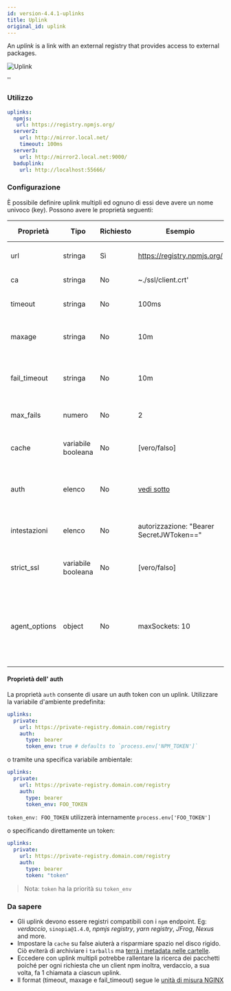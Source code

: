 ```yaml
---
id: version-4.4.1-uplinks
title: Uplink
original_id: uplink
---
```


An *uplink* is a link with an external registry that provides access to external packages.

![Uplink](https://user-images.githubusercontent.com/558752/52976233-fb0e3980-33c8-11e9-8eea-5415e6018144.png)

<div id="codefund">''</div>

### Utilizzo

```yaml
uplinks:
  npmjs:
   url: https://registry.npmjs.org/
  server2:
    url: http://mirror.local.net/
    timeout: 100ms
  server3:
    url: http://mirror2.local.net:9000/
  baduplink:
    url: http://localhost:55666/
```
### Configurazione

È possibile definire uplink multipli ed ognuno di essi deve avere un nome univoco (key). Possono avere le proprietà seguenti:

| Proprietà     | Tipo               | Richiesto | Esempio                                  | Supporto | Descrizione                                                                                                                                                              | Impostazione predefinita |
| ------------- | ------------------ | --------- | ---------------------------------------- | -------- | ------------------------------------------------------------------------------------------------------------------------------------------------------------------------ | ------------------------ |
| url           | stringa            | Sì        | https://registry.npmjs.org/              | tutti    | L'url del registro di sistema                                                                                                                                            | npmjs                    |
| ca            | stringa            | No        | ~./ssl/client.crt'                       | tutti    | Certificato del percorso SSL                                                                                                                                             | Non predefinito          |
| timeout       | stringa            | No        | 100ms                                    | tutti    | impostare nuovo timeout per la richiesta                                                                                                                                 | 30s                      |
| maxage        | stringa            | No        | 10m                                      | tutti    | la soglia di tempo entro cui la cache è valida                                                                                                                           | 2m                       |
| fail_timeout  | stringa            | No        | 10m                                      | tutti    | definire il tempo massimo dopo il quale una richiesta fallisce                                                                                                           | 5m                       |
| max_fails     | numero             | No        | 2                                        | tutti    | limite massimo di fallimenti ad ogni richiesta                                                                                                                           | 2                        |
| cache         | variabile booleana | No        | [vero/falso]                             | >= 2.1   | memorizzare nella cache tutti i tarball remoti in archivio                                                                                                               | vero                     |
| auth          | elenco             | No        | [vedi sotto](uplinks.md#auth-property)   | >= 2.5   | assegnare l'intestazione 'Autorizzazione' [ ulteriori informazioni](http://blog.npmjs.org/post/118393368555/deploying-with-npm-private-modules)                          | disabilitato             |
| intestazioni  | elenco             | No        | autorizzazione: "Bearer SecretJWToken==" | tutti    | elenco di intestazioni personalizzate per l'uplink                                                                                                                       | disabilitato             |
| strict_ssl    | variabile booleana | No        | [vero/falso]                             | >= 3.0   | Se vero, richiede che i certificati SSL siano validi.                                                                                                                    | vero                     |
| agent_options | object             | No        | maxSockets: 10                           | >= 4.0.2 | options for the HTTP or HTTPS Agent responsible for managing uplink connection persistence and reuse [more info](https://nodejs.org/api/http.html#http_class_http_agent) | Non predefinito          |

#### Proprietà dell' auth

La proprietà `auth` consente di usare un auth token con un uplink. Utilizzare la variabile d'ambiente predefinita:

```yaml
uplinks:
  private:
    url: https://private-registry.domain.com/registry
    auth:
      type: bearer
      token_env: true # defaults to `process.env['NPM_TOKEN']`
```

o tramite una specifica variabile ambientale:

```yaml
uplinks:
  private:
    url: https://private-registry.domain.com/registry
    auth:
      type: bearer
      token_env: FOO_TOKEN
```

`token_env: FOO_TOKEN` utilizzerà internamente `process.env['FOO_TOKEN']`

o specificando direttamente un token:

```yaml
uplinks:
  private:
    url: https://private-registry.domain.com/registry
    auth:
      type: bearer
      token: "token"
```

> Nota: `token` ha la priorità su `token_env`

### Da sapere

* Gli uplink devono essere registri compatibili con i `npm` endpoint. Eg: *verdaccio*, `sinopia@1.4.0`, *npmjs registry*, *yarn registry*, *JFrog*, *Nexus* and more.
* Impostare la `cache` su false aiuterà a risparmiare spazio nel disco rigido. Ciò eviterà di archiviare i `tarballs` ma [terrà i metadata nelle cartelle](https://github.com/verdaccio/verdaccio/issues/391).
* Eccedere con uplink multipli potrebbe rallentare la ricerca dei pacchetti poiché per ogni richiesta che un client npm inoltra, verdaccio, a sua volta, fa 1 chiamata a ciascun uplink.
* Il format (timeout, maxage e fail_timeout) segue le [unità di misura NGINX](http://nginx.org/en/docs/syntax.html)
